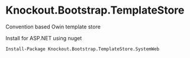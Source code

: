 Knockout.Bootstrap.TemplateStore
================================

Convention based Owin template store

Install for ASP.NET using nuget
```
Install-Package Knockout.Bootstrap.TemplateStore.SystemWeb
```

